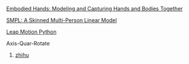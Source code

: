 
[Embodied Hands: Modeling and Capturing Hands and Bodies Together](https://ps.is.tuebingen.mpg.de/uploads_file/attachment/attachment/392/Embodied_Hands_SiggraphAsia2017.pdf)

[SMPL: A Skinned Multi-Person Linear Model](http://files.is.tue.mpg.de/black/papers/SMPL2015.pdf)

[Leap Motion Python](https://developer-archive.leapmotion.com/documentation/python/index.html)

Axis-Quar-Rotate
1. [zhihu](https://zhuanlan.zhihu.com/p/45404840)



